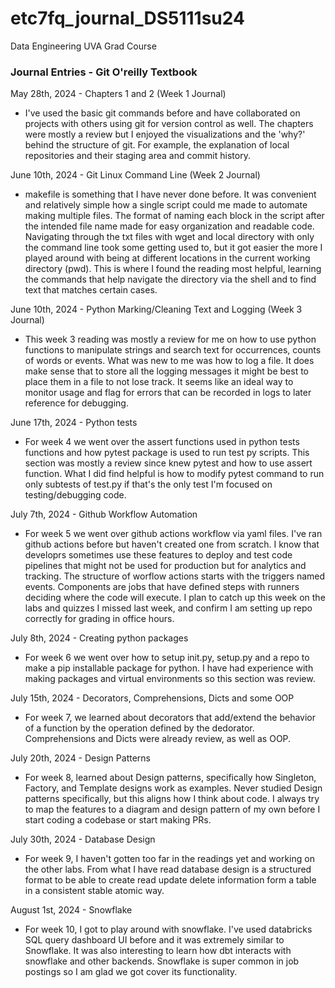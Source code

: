 # etc7fq_journal_DS5111su24
Data Engineering UVA Grad Course

### Journal Entries - Git O'reilly Textbook

May 28th, 2024 - Chapters 1 and 2 (Week 1 Journal)

- I've used the basic git commands before and have collaborated on projects with others using git for version control as well. 
The chapters were mostly a review but I enjoyed the visualizations and the 'why?' behind the structure of git. 
For example, the explanation of local repositories and their staging area and commit history.

June 10th, 2024 - Git Linux Command Line (Week 2 Journal)

- makefile is something that I have never done before. It was convenient and relatively simple how a single script could me made
to automate making multiple files. The format of naming each block in the script after the intended file name made for easy organization
and readable code. Navigating through the txt files with wget and local directory with only the command line took some getting used to, but 
it got easier the more I played around with being at different locations in the current working directory (pwd). This is where I found the reading 
most helpful, learning the commands that help navigate the directory via the shell and to find text that matches certain cases.

June 10th, 2024 - Python Marking/Cleaning Text and Logging (Week 3 Journal)

- This week 3 reading was mostly a review for me on how to use python functions to manipulate strings and search text for occurrences, counts of words or events.
What was new to me was how to log a file. It does make sense that to store all the logging messages it might be best to place them in a file to not lose track.
It seems like an ideal way to monitor usage and flag for errors that can be recorded in logs to later reference for debugging. 

June 17th, 2024 - Python tests

- For week 4 we went over the assert functions used in python tests functions and how pytest package is used to run test py scripts. 
This section was mostly a review since knew pytest and how to use assert function. What I did find helpful is how to modify pytest command 
to run only subtests of test.py if that's the only test I'm focused on testing/debugging code.

July 7th, 2024 - Github Workflow Automation

- For week 5 we went over github actions workflow via yaml files. I've ran github actions before but haven't created one from scratch. I know that developrs sometimes use these features to deploy and test code pipelines that might not be used for production but for analytics and tracking. The structure of worflow actions starts with the triggers named events. Components are jobs that have defined steps with runners deciding where the code will execute. I plan to catch up this week on the labs and quizzes I missed last week, and confirm I am setting up repo correctly for grading in office hours.

July 8th, 2024 - Creating python packages

- For week 6 we went over how to setup init.py, setup.py and a repo to make a pip installable package for python. I have had experience with making packages and virtual environments so this section was review. 

July 15th, 2024 - Decorators, Comprehensions, Dicts and some OOP

- For week 7, we learned about decorators that add/extend the behavior of a function by the operation defined by the dedorator. Comprehensions and Dicts were already review, as well as OOP.

July 20th, 2024 - Design Patterns

- For week 8, learned about Design patterns, specifically how Singleton, Factory, and Template designs work as examples. Never studied Design patterns specifically, but this aligns how I think about code. I always try to map the features to a diagram and design pattern of my own before I start coding a codebase or start making PRs. 

July 30th, 2024 - Database Design

- For week 9, I haven't gotten too far in the readings yet and working on the other labs. From what I have read database design is a structured format to be able to create read update delete information form a table in a consistent stable atomic way. 

August 1st, 2024 - Snowflake

- For week 10, I got to play around with snowflake. I've used databricks SQL query dashboard UI before and it was extremely similar to Snowflake. It was also interesting to learn how dbt interacts with snowflake and other backends. Snowflake is super common in job postings so I am glad we got cover its functionality.